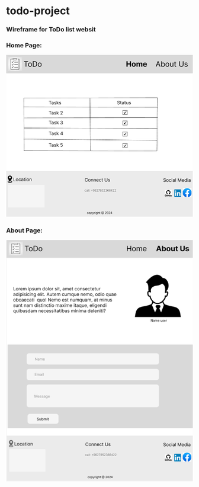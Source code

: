 # todo-project

### Wireframe for ToDo list websit

### Home Page:

![Todo List](image/todoHomee.png)

### About Page:

![Todo List](image/todoabout.png)